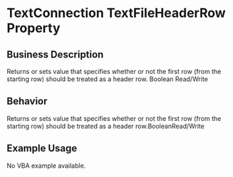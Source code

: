 # TextConnection TextFileHeaderRow Property

## Business Description
Returns or sets value that specifies whether or not the first row (from the starting row) should be treated as a header row. Boolean Read/Write

## Behavior
Returns or sets value that specifies whether or not the first row (from the starting row) should be treated as a header row.BooleanRead/Write

## Example Usage
No VBA example available.